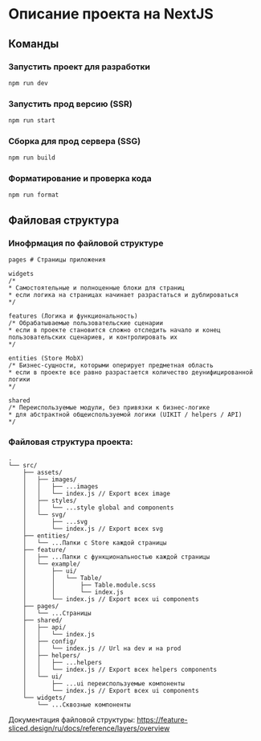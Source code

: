 # Описание проекта на NextJS

## Команды

### Запустить проект для разработки

```bash
npm run dev
```

### Запустить прод версию (SSR)

```bash
npm run start
```

### Сборка для прод сервера (SSG)

```bash
npm run build
```

### Форматирование и проверка кода

```bash
npm run format
```

## Файловая структура

### Инофрмация по файловой структуре

```
pages # Страницы приложения

widgets
/*
* Самостоятельные и полноценные блоки для страниц
* если логика на страницах начинает разрастаться и дублироваться
*/

features (Логика и функциональность)
/* Обрабатываемые пользовательские сценарии
* если в проекте становится сложно отследить начало и конец пользовательских сценариев, и контролировать их
*/

entities (Store MobX)
/* Бизнес-сущности, которыми оперирует предметная область
* если в проекте все равно разрастается количество деунифицированной логики
*/

shared
/* Переиспользуемые модули, без привязки к бизнес-логике
* для абстрактной общеиспользуемой логики (UIKIT / helpers / API)
*/
```

### Файловая структура проекта:

```
.
└── src/
    ├── assets/
    │   ├── images/
    │   │   ├── ...images
    │   │   └── index.js // Export всех image
    │   ├── styles/
    │   │   └── ...style global and components
    │   └── svg/
    │       ├── ...svg
    │       └── index.js // Export всех svg
    ├── entities/
    │   └── ...Папки с Store каждой страницы
    ├── feature/
    │   ├── ...Папки с функциональностью каждой страницы
    │   └── example/
    │       ├── ui/
    │       │   └── Table/
    │       │       ├── Table.module.scss
    │       │       └── index.js
    │       └── index.js // Export всех ui components
    ├── pages/
    │   └── ...Страницы
    ├── shared/
    │   ├── api/
    │   │   └── index.js
    │   ├── config/
    │   │   └── index.js // Url на dev и на prod
    │   ├── helpers/
    │   │   ├── ...helpers
    │   │   └── index.js // Export всех helpers components
    │   └── ui/
    │       ├── ...ui переиспользуемые компоненты
    │       └── index.js // Export всех ui components
    └── widgets/
        └── ...Сквозные компоненты
```

Документация файловой структуры:
https://feature-sliced.design/ru/docs/reference/layers/overview
